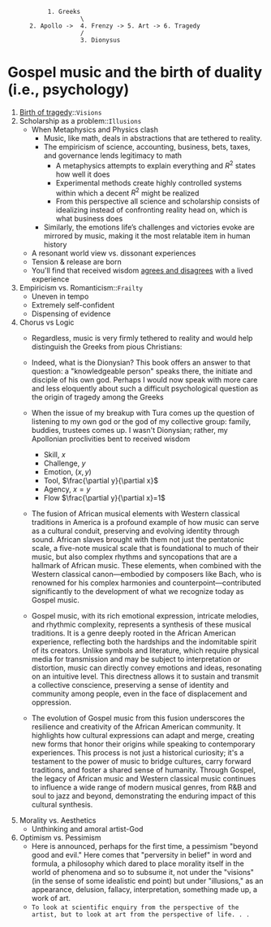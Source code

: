                1. Greeks
                        \
          2. Apollo ->  4. Frenzy -> 5. Art -> 6. Tragedy 
                        /
                        3. Dionysus
                             
# Gospel music and the birth of duality (i.e., psychology)

1. [Birth of tragedy](https://en.wikisource.org/wiki/An_Attempt_at_Self-Criticism)::`Visions`
2. Scholarship as a problem::`Illusions`
   - When Metaphysics and Physics clash
       - Music, like math, deals in abstractions that are tethered to reality.
       - The empiricism of science, accounting, business, bets, taxes, and governance lends legitimacy to math
           - A metaphysics attempts to explain everything and $R^2$ states how well it does
           - Experimental methods create highly controlled systems within which a decent $R^2$ might be realized
           - From this perspective all science and scholarship consists of idealizing instead of confronting reality head on, which is what business does
       - Similarly, the emotions life’s challenges and victories evoke are mirrored by music, making it the most relatable item in human history
   - A resonant world view vs. dissonant experiences
   - Tension & release are born
   - You'll find that received wisdom [agrees and disagrees](https://github.com/abikesa/journal/tree/main?tab=readme-ov-file) with a lived experience
3. Empiricism vs. Romanticism::`Frailty`  
   - Uneven in tempo
   - Extremely self-confident
   - Dispensing of evidence
4. Chorus vs Logic
   - Regardless, music is very firmly tethered to reality and would help distinguish the Greeks from pious Christians:
   - Indeed, what is the Dionysian? This book offers an answer to that question: a "knowledgeable person" speaks there, the initiate and disciple of his own god. Perhaps I would now speak with more care and less eloquently about such a difficult psychological question as the origin of tragedy among the Greeks
   - When the issue of my breakup with Tura comes up the question of listening to my own god or the god of my collective group: family, buddies, trustees comes up. I wasn't Dionysian; rather, my Apollonian proclivities bent to received wisdom
      - Skill, $x$
      - Challenge, $y$
      - Emotion, $(x, y)$
      - Tool, $\frac{\partial y}{\partial x}$
      - Agency, $x=y$
      - Flow $\frac{\partial y}{\partial x}=1$
   - The fusion of African musical elements with Western classical traditions in America is a profound example of how music can serve as a cultural conduit, preserving and evolving identity through sound. African slaves brought with them not just the pentatonic scale, a five-note musical scale that is foundational to much of their music, but also complex rhythms and syncopations that are a hallmark of African music. These elements, when combined with the Western classical canon—embodied by composers like Bach, who is renowned for his complex harmonies and counterpoint—contributed significantly to the development of what we recognize today as Gospel music. 

   - Gospel music, with its rich emotional expression, intricate melodies, and rhythmic complexity, represents a synthesis of these musical traditions. It is a genre deeply rooted in the African American experience, reflecting both the hardships and the indomitable spirit of its creators. Unlike symbols and literature, which require physical media for transmission and may be subject to interpretation or distortion, music can directly convey emotions and ideas, resonating on an intuitive level. This directness allows it to sustain and transmit a collective conscience, preserving a sense of identity and community among people, even in the face of displacement and oppression.

   - The evolution of Gospel music from this fusion underscores the resilience and creativity of the African American community. It highlights how cultural expressions can adapt and merge, creating new forms that honor their origins while speaking to contemporary experiences. This process is not just a historical curiosity; it's a testament to the power of music to bridge cultures, carry forward traditions, and foster a shared sense of humanity. Through Gospel, the legacy of African music and Western classical music continues to influence a wide range of modern musical genres, from R&B and soul to jazz and beyond, demonstrating the enduring impact of this cultural synthesis.
5. Morality vs. Aesthetics
   - Unthinking and amoral artist-God
6. Optimism vs. Pessimism
   - Here is announced, perhaps for the first time, a pessimism "beyond good and evil." Here comes that "perversity in belief" in word and formula, a philosophy which dared to place morality itself in the world of phenomena and so to subsume it, not under the "visions" (in the sense of some idealistic end point) but under "illusions," as an appearance, delusion, fallacy, interpretation, something made up, a work of art.
   - `To look at scientific enquiry from the perspective of the artist, but to look at art from the perspective of life. . . `







